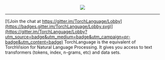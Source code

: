 <p align="center"><img src="docs/images/torchlanguage_complete.png" /></p>

--------------------------------------------------------------------------------

[![Join the chat at https://gitter.im/TorchLanguage/Lobby](https://badges.gitter.im/TorchLanguage/Lobby.svg)](https://gitter.im/TorchLanguage/Lobby?utm_source=badge&utm_medium=badge&utm_campaign=pr-badge&utm_content=badge)
TorchLanguage is the equivalent of TorchVision for Natural Language Processing. It gives you access to text transformers (tokens, index, n-grams, etc) and data sets.
